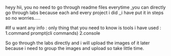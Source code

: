 heyy hii,  you no need to go through readme files everytime ,you can directly go through labs because each and every project i did ,,i have put it in steps so no worries.....

#If u want any info : only thing that you need to know  is tools i have used : 
1.command prompt(cli commands)
2.console

So go through the labs  directly and i will upload the images of it later because i need to group the images and upload so take little time.
